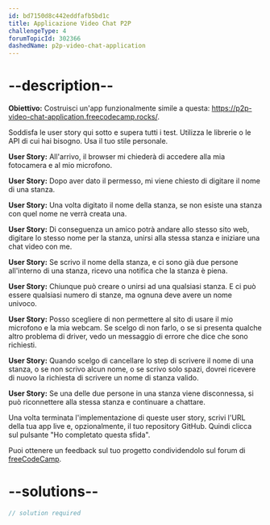 ```yaml
---
id: bd7150d8c442eddfafb5bd1c
title: Applicazione Video Chat P2P
challengeType: 4
forumTopicId: 302366
dashedName: p2p-video-chat-application
---
```


# --description--

**Obiettivo:** Costruisci un'app funzionalmente simile a questa: <a href="https://p2p-video-chat-application.freecodecamp.rocks/" target="_blank" rel="noopener noreferrer nofollow">https://p2p-video-chat-application.freecodecamp.rocks/</a>.

Soddisfa le user story qui sotto e supera tutti i test. Utilizza le librerie o le API di cui hai bisogno. Usa il tuo stile personale.

**User Story:** All'arrivo, il browser mi chiederà di accedere alla mia fotocamera e al mio microfono.

**User Story:** Dopo aver dato il permesso, mi viene chiesto di digitare il nome di una stanza.

**User Story:** Una volta digitato il nome della stanza, se non esiste una stanza con quel nome ne verrà creata una.

**User Story:** Di conseguenza un amico potrà andare allo stesso sito web, digitare lo stesso nome per la stanza, unirsi alla stessa stanza e iniziare una chat video con me.

**User Story:** Se scrivo il nome della stanza, e ci sono già due persone all'interno di una stanza, ricevo una notifica che la stanza è piena.

**User Story:** Chiunque può creare o unirsi ad una qualsiasi stanza. E ci può essere qualsiasi numero di stanze, ma ognuna deve avere un nome univoco.

**User Story:** Posso scegliere di non permettere al sito di usare il mio microfono e la mia webcam. Se scelgo di non farlo, o se si presenta qualche altro problema di driver, vedo un messaggio di errore che dice che sono richiesti.

**User Story:** Quando scelgo di cancellare lo step di scrivere il nome di una stanza, o se non scrivo alcun nome, o se scrivo solo spazi, dovrei ricevere di nuovo la richiesta di scrivere un nome di stanza valido.

**User Story:** Se una delle due persone in una stanza viene disconnessa, si può riconnettere alla stessa stanza e continuare a chattare.

Una volta terminata l'implementazione di queste user story, scrivi l'URL della tua app live e, opzionalmente, il tuo repository GitHub. Quindi clicca sul pulsante "Ho completato questa sfida".

Puoi ottenere un feedback sul tuo progetto condividendolo sul forum di <a href="https://forum.freecodecamp.org/c/project-feedback/409" target="_blank" rel="noopener noreferrer nofollow">freeCodeCamp</a>.

# --solutions--

```js
// solution required
```
